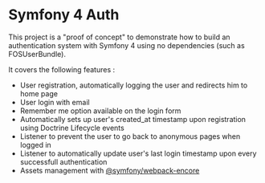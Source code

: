 # Symfony 4 Auth

This project is a "proof of concept" to demonstrate how to build an authentication system with Symfony 4 using no dependencies (such as FOSUserBundle).

It covers the following features :

- User registration, automatically logging the user and redirects him to home page
- User login with email
- Remember me option available on the login form
- Automatically sets up user's created_at timestamp upon registration using Doctrine Lifecycle events
- Listener to prevent the user to go back to anonymous pages when logged in
- Listener to automatically update user's last login timestamp upon every successfull authentication
- Assets management with [@symfony/webpack-encore](https://symfony.com/doc/current/frontend.html) 




